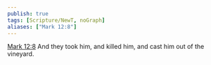 ```yaml
---
publish: true
tags: [Scripture/NewT, noGraph]
aliases: ["Mark 12:8"]
---
```

[Mark 12:8](https://churchofjesuschrist.org/study/scriptures/nt/mark/12?lang=eng&id=p8#p8) And they took him, and killed him, and cast him out of the vineyard.
